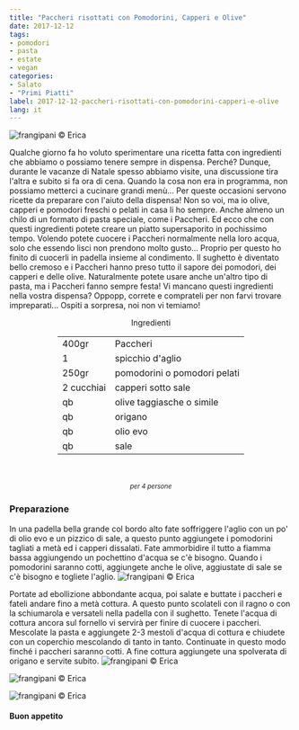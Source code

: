 ```yaml
---
title: "Paccheri risottati con Pomodorini, Capperi e Olive"
date: 2017-12-12
tags:
- pomodori
- pasta
- estate
- vegan
categories:
- Salato
- "Primi Piatti"
label: 2017-12-12-paccheri-risottati-con-pomodorini-capperi-e-olive
lang: it
---
```

![](header.jpg "frangipani © Erica")

Qualche giorno fa ho voluto sperimentare una ricetta fatta con ingredienti che abbiamo o possiamo tenere sempre in dispensa. Perché? Dunque, durante le vacanze di Natale spesso abbiamo visite, una discussione tira l'altra e subito si fa ora di cena. Quando la cosa non era in programma, non possiamo metterci a cucinare grandi menù... Per queste occasioni servono ricette da preparare con l'aiuto della dispensa! Non so voi, ma io olive, capperi e pomodori freschi o pelati in casa li ho sempre. Anche almeno un chilo di un formato di pasta speciale, come i Paccheri. Ed ecco che con questi ingredienti potete creare un piatto supersaporito in pochissimo tempo. Volendo potete cuocere i Paccheri normalmente nella loro acqua, solo che essendo lisci non prendono molto gusto... Proprio per questo ho finito di cuocerli in padella insieme al condimento. Il sughetto è diventato bello cremoso e i Paccheri hanno preso tutto il sapore dei pomodori, dei capperi e delle olive. Naturalmente potete usare anche un'altro tipo di pasta, ma i Paccheri fanno sempre festa! Vi mancano questi ingredienti nella vostra dispensa? Oppopp, correte e comprateli per non farvi trovare impreparati... Ospiti a sorpresa, noi non vi temiamo!

<div id="wrapper" style="text-align: center">
  <div id="yourdiv" style="display: inline-block;">
    <div class="ingredients">
      <div class="ingredients-title">Ingredienti</div>
      <table>
        <tbody>
          <tr>
            <td>400gr</td>
            <td>Paccheri</td>
          </tr>
          <tr>
            <td>1</td>
            <td>spicchio d'aglio</td>
          </tr>
          <tr>
            <td>250gr</td>
            <td>pomodorini o pomodori pelati</td>
          </tr>
          <tr>
            <td>2 cucchiai</td>
            <td>capperi sotto sale</td>
          </tr>
          <tr>
             <td>qb</td>
            <td>olive taggiasche o simile</td>
          </tr>
          <tr>
            <td>qb</td>
            <td>origano</td>
          </tr>
          <tr> 
            <td>qb</td>
            <td>olio evo</td>
          </tr>
          <tr>
            <td>qb</td>
            <td>sale</td>
          </tr>
        </tbody>
      </table>
      <br></br>
      <i class="pull-right" style="font-size: 80%;">per 4 persone</i>
    </div>
  </div>
</div>


<h3>
  <font color="grey">
    <i class="fa-solid fa-gears"></i>
  </font> Preparazione
</h3>

In una padella bella grande col bordo alto fate soffriggere l'aglio con un po' di olio evo e un pizzico di sale, a questo punto aggiungete i pomodorini tagliati a metà ed i capperi dissalati. Fate ammorbidire il tutto a fiamma bassa aggiungendo un pochettino d'acqua se c'è bisogno. Quando i pomodorini saranno cotti, aggiungete anche le olive, aggiustate di sale se c'è bisogno e togliete l'aglio.
![](sughetto.jpg "frangipani © Erica")

Portate ad ebollizione abbondante acqua, poi salate e buttate i paccheri e fateli andare fino a metà cottura. A questo punto scolateli con il ragno o con la schiumarola e versateli nella padella con il sughetto. Tenete l'acqua di cottura ancora sul fornello vi servirà per finire di cuocere i paccheri. Mescolate la pasta e aggiungete 2-3 mestoli d'acqua di cottura e chiudete con un coperchio mescolando di tanto in tanto. Continuate in questo modo finché i paccheri saranno cotti. A fine cottura aggiungete una spolverata di origano e servite subito.
![](risultato1.jpg "frangipani © Erica")

![](risultato2.jpg "frangipani © Erica")

![](risultato3.jpg "frangipani © Erica")

<h4>Buon appetito
  <font color="red">
    <i class="fa-regular fa-face-smile"></i>
  </font>
</h4>
